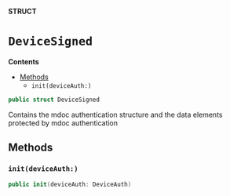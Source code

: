 **STRUCT**

# `DeviceSigned`

**Contents**

- [Methods](#methods)
  - `init(deviceAuth:)`

```swift
public struct DeviceSigned
```

Contains the mdoc authentication structure and the data elements protected by mdoc authentication

## Methods
### `init(deviceAuth:)`

```swift
public init(deviceAuth: DeviceAuth)
```
